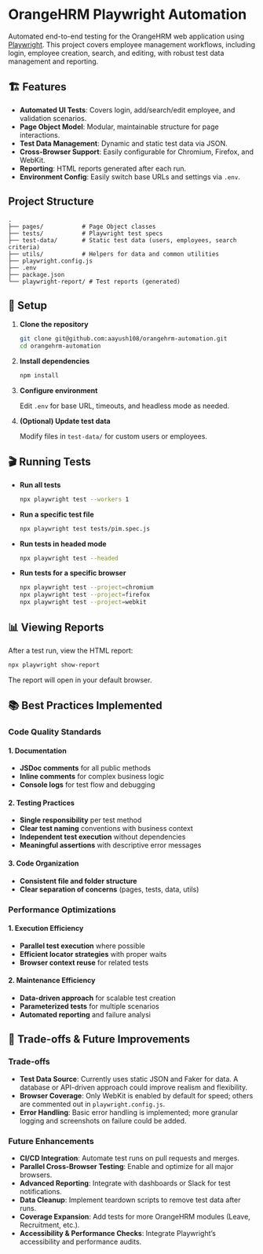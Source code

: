 # OrangeHRM Playwright Automation

Automated end-to-end testing for the OrangeHRM web application using [Playwright](https://playwright.dev/). This project covers employee management workflows, including login, employee creation, search, and editing, with robust test data management and reporting.

## 🏗️  Features

- **Automated UI Tests**: Covers login, add/search/edit employee, and validation scenarios.
- **Page Object Model**: Modular, maintainable structure for page interactions.
- **Test Data Management**: Dynamic and static test data via JSON.
- **Cross-Browser Support**: Easily configurable for Chromium, Firefox, and WebKit.
- **Reporting**: HTML reports generated after each run.
- **Environment Config**: Easily switch base URLs and settings via `.env`.

## Project Structure

```
.
├── pages/           # Page Object classes
├── tests/           # Playwright test specs
├── test-data/       # Static test data (users, employees, search criteria)
├── utils/           # Helpers for data and common utilities
├── playwright.config.js
├── .env
├── package.json
└── playwright-report/ # Test reports (generated)
```

## 🚀 Setup

1. **Clone the repository**
   ```sh
   git clone git@github.com:aayush108/orangehrm-automation.git
   cd orangehrm-automation
   ```

2. **Install dependencies**
   ```sh
   npm install
   ```

3. **Configure environment**

   Edit `.env` for base URL, timeouts, and headless mode as needed.

4. **(Optional) Update test data**

   Modify files in `test-data/` for custom users or employees.

## 🎬 Running Tests

- **Run all tests**
  ```sh
  npx playwright test --workers 1
  ```

- **Run a specific test file**
  ```sh
  npx playwright test tests/pim.spec.js
  ```

- **Run tests in headed mode**
  ```sh
  npx playwright test --headed
  ```

- **Run tests for a specific browser**
  ```sh
  npx playwright test --project=chromium
  npx playwright test --project=firefox
  npx playwright test --project=webkit
  ```

## 📊 Viewing Reports

After a test run, view the HTML report:

```sh
npx playwright show-report
```

The report will open in your default browser.


## 📚 Best Practices Implemented

### **Code Quality Standards**

#### **1. Documentation**
- **JSDoc comments** for all public methods
- **Inline comments** for complex business logic
- **Console logs** for test flow and debugging


#### **2. Testing Practices**
- **Single responsibility** per test method
- **Clear test naming** conventions with business context
- **Independent test execution** without dependencies
- **Meaningful assertions** with descriptive error messages

#### **3. Code Organization**
- **Consistent file and folder structure**
- **Clear separation of concerns** (pages, tests, data, utils)


### **Performance Optimizations**

#### **1. Execution Efficiency**
- **Parallel test execution** where possible
- **Efficient locator strategies** with proper waits
- **Browser context reuse** for related tests

#### **2. Maintenance Efficiency**
- **Data-driven approach** for scalable test creation
- **Parameterized tests** for multiple scenarios
- **Automated reporting** and failure analysi

## 🎯 Trade-offs & Future Improvements

### Trade-offs

- **Test Data Source**: Currently uses static JSON and Faker for data. A database or API-driven approach could improve realism and flexibility.
- **Browser Coverage**: Only WebKit is enabled by default for speed; others are commented out in `playwright.config.js`.
- **Error Handling**: Basic error handling is implemented; more granular logging and screenshots on failure could be added.

### Future Enhancements

- **CI/CD Integration**: Automate test runs on pull requests and merges.
- **Parallel Cross-Browser Testing**: Enable and optimize for all major browsers.
- **Advanced Reporting**: Integrate with dashboards or Slack for test notifications.
- **Data Cleanup**: Implement teardown scripts to remove test data after runs.
- **Coverage Expansion**: Add tests for more OrangeHRM modules (Leave, Recruitment, etc.).
- **Accessibility & Performance Checks**: Integrate Playwright’s accessibility and performance audits.

